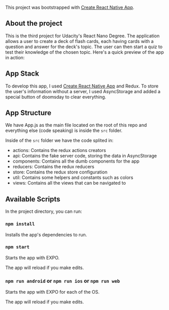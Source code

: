 This project was bootstrapped with [Create React Native App](https://github.com/react-community/create-react-native-app).

## About the project
This is the third project for Udacity's React Nano Degree.
The application allows a user to create a deck of flash cards, each having cards with a question and answer for the deck's topic. The user can then start a quiz to test their knowledge of the chosen topic. Here's a quick preview of the app in action:

## App Stack
To develop this app, I used [Create React Native App](https://github.com/react-community/create-react-native-app) and Redux.
To store the user's information without a server, I used AsyncStorage and added a special button of doomsday to clear everything.


## App Structure
We have App.js as the main file located on the root of this repo and everything else (code speaking) is inside the `src` folder.

Inside of the `src` folder we have the code splited in:
* actions: Contains the redux actions creators
* api: Contains the fake server code, storing the data in AsyncStorage
* components: Contains all the dumb components for the app
* reducers: Contains the redux reducers
* store: Contains the redux store configuration
* util: Contains some helpers and constants such as colors
* views: Contains all the views that can be navigated to 

## Available Scripts

In the project directory, you can run:

### `npm install`

Installs the app's dependencies to run.<br>

### `npm start`

Starts the app with EXPO.<br>

The app will reload if you make edits.<br>


### `npm run android` or `npm run ios` or `npm run web`

Starts the app with EXPO for each of the OS.<br>

The app will reload if you make edits.<br>